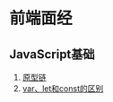 # 前端面经

## JavaScript基础
 1. [原型链](/basic/001.prototype-linked-list/README.md)
 2. [var、let和const的区别](/basic/002.variable-declare/README.md)
